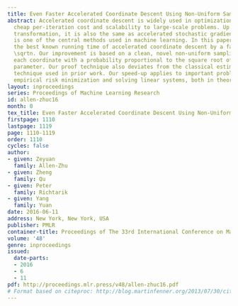 ```yaml
---
title: Even Faster Accelerated Coordinate Descent Using Non-Uniform Sampling
abstract: Accelerated coordinate descent is widely used in optimization due to its
  cheap per-iteration cost and scalability to large-scale problems. Up to a primal-dual
  transformation, it is also the same as accelerated stochastic gradient descent that
  is one of the central methods used in machine learning. In this paper, we improve
  the best known running time of accelerated coordinate descent by a factor up to
  \sqrtn. Our improvement is based on a clean, novel non-uniform sampling that selects
  each coordinate with a probability proportional to the square root of its smoothness
  parameter. Our proof technique also deviates from the classical estimation sequence
  technique used in prior work. Our speed-up applies to important problems such as
  empirical risk minimization and solving linear systems, both in theory and in practice.
layout: inproceedings
series: Proceedings of Machine Learning Research
id: allen-zhuc16
month: 0
tex_title: Even Faster Accelerated Coordinate Descent Using Non-Uniform Sampling
firstpage: 1110
lastpage: 1119
page: 1110-1119
order: 1110
cycles: false
author:
- given: Zeyuan
  family: Allen-Zhu
- given: Zheng
  family: Qu
- given: Peter
  family: Richtarik
- given: Yang
  family: Yuan
date: 2016-06-11
address: New York, New York, USA
publisher: PMLR
container-title: Proceedings of The 33rd International Conference on Machine Learning
volume: '48'
genre: inproceedings
issued:
  date-parts:
  - 2016
  - 6
  - 11
pdf: http://proceedings.mlr.press/v48/allen-zhuc16.pdf
# Format based on citeproc: http://blog.martinfenner.org/2013/07/30/citeproc-yaml-for-bibliographies/
---
```

